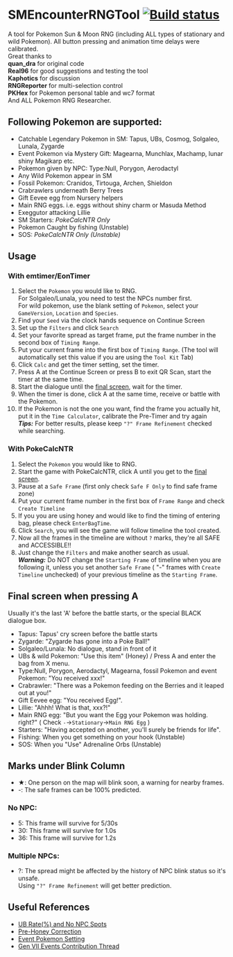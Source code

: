 # SMEncounterRNGTool  [![Build status](https://ci.appveyor.com/api/projects/status/hv29i210qixas6kw?svg=true)](https://ci.appveyor.com/project/wwwwwwzx/smencounterrngtool)

A tool for Pokemon Sun & Moon RNG (including ALL types of stationary and wild Pokemon). All button pressing and animation time delays were calibrated.  
Great thanks to  
**quan_dra** for original code  
**Real96** for good suggestions and testing the tool  
**Kaphotics** for discussion  
**RNGReporter** for multi-selection control  
**PKHex** for Pokemon personal table and wc7 format  
And ALL Pokemon RNG Researcher.

## Following Pokemon are supported:
- Catchable Legendary Pokemon in SM: Tapus, UBs, Cosmog, Solgaleo, Lunala, Zygarde
- Event Pokemon via Mystery Gift: Magearna, Munchlax, Machamp, lunar shiny Magikarp etc.
- Pokemon given by NPC: Type:Null, Porygon, Aerodactyl
- Any Wild Pokemon appear in SM
- Fossil Pokemon: Cranidos, Tirtouga, Archen, Shieldon
- Crabrawlers underneath Berry Trees
- Gift Eevee egg from Nursery helpers
- Main RNG eggs. i.e. eggs without shiny charm or Masuda Method
- Exeggutor attacking Lillie
- SM Starters: _PokeCalcNTR Only_
- Pokemon Caught by fishing (Unstable)
- SOS: _PokeCalcNTR Only (Unstable)_

## Usage
### With emtimer/EonTimer
1. Select the `Pokemon` you would like to RNG.  
  For Solgaleo/Lunala, you need to test the NPCs number first.  
  For wild pokemon, use the blank setting of `Pokemon`, select your `GameVersion`, `Location` and `Species`.
2. Find your `Seed` via the clock hands sequence on Continue Screen
3. Set up the `Filters` and click `Search`
4. Set your favorite spread as target frame, put the frame number in the second box of `Timing Range`.
5. Put your current frame into the first box of `Timing Range`. (The tool will automatically set this value if you are using the `Tool Kit` Tab)
6. Click `Calc` and get the timer setting, set the timer. 
7. Press A at the Continue Screen or press B to exit QR Scan, start the timer at the same time.
8. Start the dialogue until the [final screen](#final-screen-when-pressing-a), wait for the timer.
9. When the timer is done, click A at the same time, receive or battle with the Pokemon.
10. If the Pokemon is not the one you want, find the frame you actually hit, put it in the `Time Calculator`, calibrate the Pre-Timer and try again  
  ***Tips:*** For better results, please keep `"?" Frame Refinement` checked while searching.

### With PokeCalcNTR
1. Select the `Pokemon` you would like to RNG.
2. Start the game with PokeCalcNTR, click A until you get to the [final screen](#final-screen-when-pressing-a).
3. Pause at a `Safe Frame` (first only check `Safe F Only` to find safe frame zone)
4. Put your current frame number in the first box of `Frame Range` and check `Create Timeline`
5. If you  you are using honey and would like to find the timing of entering bag, please check `EnterBagTime`.
6. Click `Search`, you will see the game will follow timeline the tool created.
7. Now all the frames in the timeline are without `?` marks, they're all SAFE and ACCESSIBLE!!
8. Just change the `Filters` and make another search as usual.  
    ***Warning:*** Do NOT change the `Starting Frame` of timeline when you are following it, unless you set another `Safe Frame` ( "-" frames with `Create Timeline` unchecked) of your previous timeline as the `Starting Frame`.

## Final screen when pressing A
Usually it's the last 'A' before the battle starts, or the special BLACK dialogue box. 

- Tapus: Tapus' cry screen before the battle starts
- Zygarde: "Zygarde has gone into a Poke Ball!"
- Solgaleo/Lunala: No dialogue, stand in front of it
- UBs & wild Pokemon: "Use this item" (Honey) / Press A and enter the bag from X menu. 
- Type:Null, Porygon, Aerodactyl, Magearna, fossil Pokemon and event Pokemon: "You received xxx!"
- Crabrawler: "There was a Pokemon feeding on the Berries and it leaped out at you!"
- Gift Eevee egg: "You received Egg!". 
- Lillie: "Ahhh! What is that, xxx?!"
- Main RNG egg: "But you want the Egg your Pokemon was holding. right?" ( Check `-`->`Stationary`->`Main RNG Egg` )
- Starters: "Having accepted on another, you'll surely be friends for life".
- Fishing: When you get something on your hook (Unstable)
- SOS: When you "Use" Adrenaline Orbs (Unstable)

## Marks under Blink Column
- ★: One person on the map will blink soon, a warning for nearby frames.
- -: The safe frames can be 100% predicted.
### No NPC:
- 5: This frame will survive for 5/30s
- 30: This frame will survive for 1.0s
- 36: This frame will survive for 1.2s
### Multiple NPCs:
- ?: The spread might be affected by the history of NPC blink status so it's unsafe.  
  Using `"?" Frame Refinement` will get better prediction.

## Useful References
- [UB Rate(%) and No NPC Spots](parameters/UB%20Rate%20and%20Spots.md) 
- [Pre-Honey Correction](parameters/Pre-Honey%20Correction.md)
- [Event Pokemon Setting](parameters/Event%20Pokemon%20Setting.md) 
- [Gen VII Events Contribution Thread](https://projectpokemon.org/forums/forums/topic/39400-gen-vii-events-contribution-thread/) 
